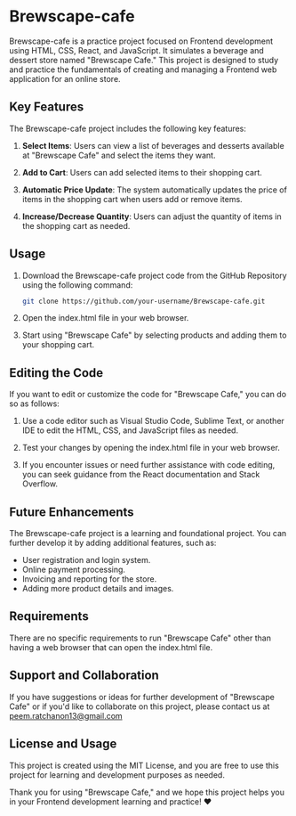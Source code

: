 # Brewscape-cafe

Brewscape-cafe is a practice project focused on Frontend development using HTML, CSS, React, and JavaScript. It simulates a beverage and dessert store named "Brewscape Cafe." This project is designed to study and practice the fundamentals of creating and managing a Frontend web application for an online store.

## Key Features

The Brewscape-cafe project includes the following key features:

1. **Select Items**: Users can view a list of beverages and desserts available at "Brewscape Cafe" and select the items they want.

2. **Add to Cart**: Users can add selected items to their shopping cart.

3. **Automatic Price Update**: The system automatically updates the price of items in the shopping cart when users add or remove items.

4. **Increase/Decrease Quantity**: Users can adjust the quantity of items in the shopping cart as needed.

## Usage

1. Download the Brewscape-cafe project code from the GitHub Repository using the following command:

   ```bash
   git clone https://github.com/your-username/Brewscape-cafe.git

2. Open the index.html file in your web browser.

3. Start using "Brewscape Cafe" by selecting products and adding them to your shopping cart.

## Editing the Code
If you want to edit or customize the code for "Brewscape Cafe," you can do so as follows:

1. Use a code editor such as Visual Studio Code, Sublime Text, or another IDE to edit the HTML, CSS, and JavaScript files as needed.

2. Test your changes by opening the index.html file in your web browser.

3. If you encounter issues or need further assistance with code editing, you can seek guidance from the React documentation and Stack Overflow.

## Future Enhancements
The Brewscape-cafe project is a learning and foundational project. You can further develop it by adding additional features, such as:

- User registration and login system.
- Online payment processing.
- Invoicing and reporting for the store.
- Adding more product details and images.
## Requirements
There are no specific requirements to run "Brewscape Cafe" other than having a web browser that can open the index.html file.

## Support and Collaboration
If you have suggestions or ideas for further development of "Brewscape Cafe" or if you'd like to collaborate on this project, please contact us at peem.ratchanon13@gmail.com

## License and Usage
This project is created using the MIT License, and you are free to use this project for learning and development purposes as needed.

Thank you for using "Brewscape Cafe," and we hope this project helps you in your Frontend development learning and practice! :heart:
